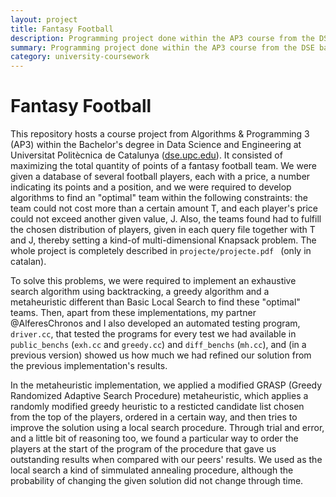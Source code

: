 ```yaml
---
layout: project
title: Fantasy Football
description: Programming project done within the AP3 course from the DSE bachelor's degree. Implemented an exhaustive search, a greedy algorithm and a modified GRASP metaheuristic in a knapsack-like problem.
summary: Programming project done within the AP3 course from the DSE bachelor's degree. Implemented an exhaustive search, a greedy algorithm and a modified GRASP metaheuristic in a knapsack-like problem. Hosted on [GitHub](https://github.com/Atellas23/Fantasy_Football)
category: university-coursework
---
```

# Fantasy Football
This repository hosts a course project from Algorithms & Programming 3 (AP3) within the Bachelor's degree in Data Science and Engineering at Universitat Politècnica de Catalunya ([dse.upc.edu](https://dse.upc.edu/en)). It consisted of maximizing the total quantity of points of a fantasy football team. We were given a database of several football players, each with a price, a number indicating its points and a position, and we were required to develop algorithms to find an "optimal" team  within the following constraints: the team could not cost more than a certain amount T, and each player's price could not exceed another given value, J. Also, the teams found had to fulfill the chosen distribution of players, given in each query file together with T and J, thereby setting a kind-of multi-dimensional Knapsack problem. The whole project is completely described in `projecte/projecte.pdf ` (only in catalan).

To solve this problems, we were required to implement an exhaustive search algorithm using backtracking, a greedy algorithm and a metaheuristic different than Basic Local Search to find these "optimal" teams. Then, apart from these implementations, my partner @AlferesChronos and I also developed an automated testing program, `driver.cc`, that tested the programs for every test we had available in `public_benchs` (`exh.cc` and `greedy.cc`) and `diff_benchs` (`mh.cc`), and (in a previous version) showed us how much we had refined our solution from the previous implementation's results.

In the metaheuristic implementation, we applied a modified GRASP (Greedy Randomized Adaptive Search Procedure) metaheuristic, which applies a randomly modified greedy heuristic to a resticted candidate list chosen from the top of the players, ordered in a certain way, and then tries to improve the solution using a local search procedure. Through trial and error, and a little bit of reasoning too, we found a particular way to order the players at the start of the program of the procedure that gave us outstanding results when compared with our peers' results. We used as the local search a kind of simmulated annealing procedure, although the probability of changing the given solution did not change through time.